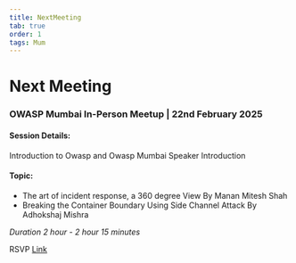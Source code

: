 ```yaml
---
title: NextMeeting
tab: true
order: 1
tags: Mum
---
```


# **Next Meeting**

### OWASP Mumbai In-Person Meetup | 22nd February 2025
#### Session Details:

Introduction to Owasp and Owasp Mumbai
Speaker Introduction

#### Topic:
- The art of incident response, a 360 degree View By Manan Mitesh Shah
- Breaking the Container Boundary Using Side Channel Attack By Adhokshaj Mishra

*Duration 2 hour - 2 hour 15 minutes*

RSVP [Link](https://www.meetup.com/owasp-mumbai-chapter/events/306137096/)
